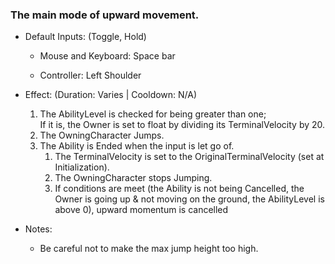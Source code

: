 ### The main mode of upward movement.

- Default Inputs: (Toggle, Hold)
    
    - Mouse and Keyboard: Space bar
        
    - Controller: Left Shoulder
        
- Effect: (Duration: Varies | Cooldown: N/A)
    
    1.  The AbilityLevel is checked for being greater than one;  
        If it is, the Owner is set to float by dividing its TerminalVelocity by 20.
    2.  The OwningCharacter Jumps.
    3.  The Ability is Ended when the input is let go of.
        1.  The TerminalVelocity is set to the OriginalTerminalVelocity (set at Initialization).
        2.  The OwningCharacter stops Jumping.
        3.  If conditions are meet (the Ability is not being Cancelled, the Owner is going up & not moving on the ground, the AbilityLevel is above 0), upward momentum is cancelled
- Notes:
    
    - Be careful not to make the max jump height too high.